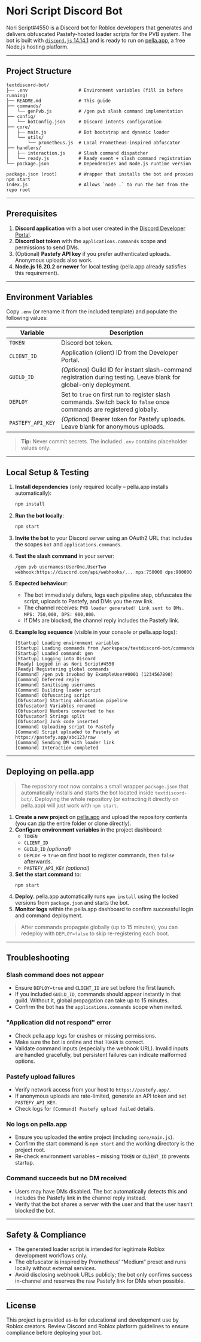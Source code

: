 # Nori Script Discord Bot

Nori Script#4550 is a Discord bot for Roblox developers that generates and delivers obfuscated Pastefy-hosted loader scripts for the PVB system. The bot is built with [`discord.js` 14.14.1](https://discord.js.org/#/docs/discord.js/main/general/welcome) and is ready to run on [pella.app](https://pella.app/), a free Node.js hosting platform.

---

## Project Structure

```
textdiscord-bot/
├── .env                   # Environment variables (fill in before running)
├── README.md              # This guide
├── commands/
│   └── genPvb.js          # /gen pvb slash command implementation
├── config/
│   └── botConfig.json     # Discord intents configuration
├── core/
│   ├── main.js            # Bot bootstrap and dynamic loader
│   └── utils/
│       └── prometheus.js  # Local Prometheus-inspired obfuscator
├── handlers/
│   ├── interaction.js     # Slash command dispatcher
│   └── ready.js           # Ready event + slash command registration
└── package.json           # Dependencies and Node.js runtime version

package.json (root)        # Wrapper that installs the bot and proxies npm start
index.js                   # Allows `node .` to run the bot from the repo root
```

---

## Prerequisites

1. **Discord application** with a bot user created in the [Discord Developer Portal](https://discord.com/developers/applications).
2. **Discord bot token** with the `applications.commands` scope and permissions to send DMs.
3. (Optional) **Pastefy API key** if you prefer authenticated uploads. Anonymous uploads also work.
4. **Node.js 16.20.2 or newer** for local testing (pella.app already satisfies this requirement).

---

## Environment Variables

Copy `.env` (or rename it from the included template) and populate the following values:

| Variable | Description |
| --- | --- |
| `TOKEN` | Discord bot token. |
| `CLIENT_ID` | Application (client) ID from the Developer Portal. |
| `GUILD_ID` | *(Optional)* Guild ID for instant slash-command registration during testing. Leave blank for global-only deployment. |
| `DEPLOY` | Set to `true` on first run to register slash commands. Switch back to `false` once commands are registered globally. |
| `PASTEFY_API_KEY` | *(Optional)* Bearer token for Pastefy uploads. Leave blank for anonymous uploads. |

> **Tip:** Never commit secrets. The included `.env` contains placeholder values only.

---

## Local Setup & Testing

1. **Install dependencies** (only required locally – pella.app installs automatically):
   ```bash
   npm install
   ```

2. **Run the bot locally**:
   ```bash
   npm start
   ```

3. **Invite the bot** to your Discord server using an OAuth2 URL that includes the scopes `bot` and `applications.commands`.

4. **Test the slash command** in your server:
   ```
   /gen pvb usernames:UserOne,UserTwo webhook:https://discord.com/api/webhooks/... mps:750000 dps:900000
   ```

5. **Expected behaviour**:
   - The bot immediately defers, logs each pipeline step, obfuscates the script, uploads to Pastefy, and DMs you the raw link.
   - The channel receives: `PVB loader generated! Link sent to DMs. MPS: 750,000, DPS: 900,000`.
   - If DMs are blocked, the channel reply includes the Pastefy link.

6. **Example log sequence** (visible in your console or pella.app logs):
   ```
   [Startup] Loading environment variables
   [Startup] Loading commands from /workspace/textdiscord-bot/commands
   [Startup] Loaded command: gen
   [Startup] Logging into Discord
   [Ready] Logged in as Nori Script#4550
   [Ready] Registering global commands
   [Command] /gen pvb invoked by ExampleUser#0001 (1234567890)
   [Command] Deferred reply
   [Command] Sanitising usernames
   [Command] Building loader script
   [Command] Obfuscating script
   [Obfuscator] Starting obfuscation pipeline
   [Obfuscator] Variables renamed
   [Obfuscator] Numbers converted to hex
   [Obfuscator] Strings split
   [Obfuscator] Junk code inserted
   [Command] Uploading script to Pastefy
   [Command] Script uploaded to Pastefy at https://pastefy.app/abc123/raw
   [Command] Sending DM with loader link
   [Command] Interaction completed
   ```

---

## Deploying on pella.app

> The repository root now contains a small wrapper `package.json` that automatically installs and starts the bot located inside
> `textdiscord-bot/`. Deploying the whole repository (or extracting it directly on pella.app) will just work with `npm start`.

1. **Create a new project** on [pella.app](https://pella.app/) and upload the repository contents (you can zip the entire folder or
   clone directly).
2. **Configure environment variables** in the project dashboard:
   - `TOKEN`
   - `CLIENT_ID`
   - `GUILD_ID` *(optional)*
   - `DEPLOY` → `true` on first boot to register commands, then `false` afterwards.
   - `PASTEFY_API_KEY` *(optional)*
3. **Set the start command** to:
   ```
   npm start
   ```
4. **Deploy**. pella.app automatically runs `npm install` using the locked versions from `package.json` and starts the bot.
5. **Monitor logs** within the pella.app dashboard to confirm successful login and command deployment.

> After commands propagate globally (up to 15 minutes), you can redeploy with `DEPLOY=false` to skip re-registering each boot.

---

## Troubleshooting

### Slash command does not appear
- Ensure `DEPLOY=true` and `CLIENT_ID` are set before the first launch.
- If you included `GUILD_ID`, commands should appear instantly in that guild. Without it, global propagation can take up to 15 minutes.
- Confirm the bot has the `applications.commands` scope when invited.

### "Application did not respond" error
- Check pella.app logs for crashes or missing permissions.
- Make sure the bot is online and that `TOKEN` is correct.
- Validate command inputs (especially the webhook URL). Invalid inputs are handled gracefully, but persistent failures can indicate malformed options.

### Pastefy upload failures
- Verify network access from your host to `https://pastefy.app/`.
- If anonymous uploads are rate-limited, generate an API token and set `PASTEFY_API_KEY`.
- Check logs for `[Command] Pastefy upload failed` details.

### No logs on pella.app
- Ensure you uploaded the entire project (including `core/main.js`).
- Confirm the start command is `npm start` and the working directory is the project root.
- Re-check environment variables – missing `TOKEN` or `CLIENT_ID` prevents startup.

### Command succeeds but no DM received
- Users may have DMs disabled. The bot automatically detects this and includes the Pastefy link in the channel reply instead.
- Verify that the bot shares a server with the user and that the user hasn’t blocked the bot.

---

## Safety & Compliance
- The generated loader script is intended for legitimate Roblox development workflows only.
- The obfuscator is inspired by Prometheus’ “Medium” preset and runs locally without external services.
- Avoid disclosing webhook URLs publicly; the bot only confirms success in-channel and reserves the raw Pastefy link for DMs when possible.

---

## License
This project is provided as-is for educational and development use by Roblox creators. Review Discord and Roblox platform guidelines to ensure compliance before deploying your bot.

